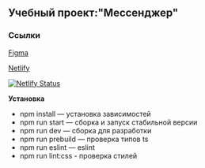 <h2>Учебный проект:"Мессенджер"</h2>

<b><h3>Ссылки</h3></b>
<p><a href="https://www.figma.com/design/jF5fFFzgGOxQeB4CmKWTiE/Chat_external_link?node-id=0-1&p=f">Figma</a></p> 
<p><a href="https://mf-sgatsenko.netlify.app/">Netlify</a></p> 

[![Netlify Status](https://api.netlify.com/api/v1/badges/67e70105-ba0b-46d3-b1af-2a83d1824ab0/deploy-status)](https://app.netlify.com/projects/mf-sgatsenko/deploys)

<b>Установка</b>
<ul>
  <li>npm install — установка зависимостей</li>
  <li>npm run start —  сборка и запуск стабильной версии</li>
  <li>npm run dev — сборка для разработки</li>
  <li>npm run prebuild — проверка типов ts</li>
  <li>npm run eslint — eslint</li>
  <li>npm run lint:css - проверка стилей</li>
</ul>




